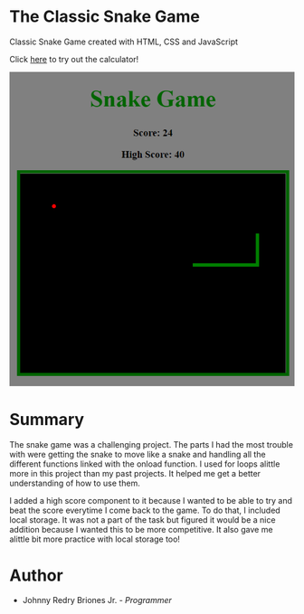 # The Classic Snake Game

Classic Snake Game created with HTML, CSS and JavaScript

Click [here](https://https://jbri91.github.io/calculator/) to try out the calculator!

![Classic Snake Game](/snake_game.png)

# Summary

The snake game was a challenging project. The parts I had the most trouble with were getting the snake to move like a snake and handling all the different functions linked with the onload function. I used for loops alittle more in this project than my past projects. It helped me get a better understanding of how to use them.

I added a high score component to it because I wanted to be able to try and beat the score everytime I come back to the game. To do that, I included local storage. It was not a part of the task but figured it would be a nice addition because I wanted this to be more competitive. It also gave me alittle bit more practice with local storage too!

# Author
* Johnny Redry Briones Jr. - *Programmer*